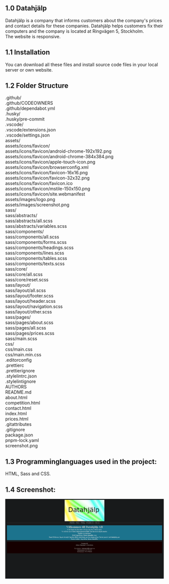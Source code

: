 ## 1.0 Datahjälp

Datahjälp is a company that informs customers about the company's prices and contact details for these companies. Datahjälp helps customers fix their computers and the company is located at Ringvägen 5, Stockholm. <br />The website is responsive.

## 1.1 Installation

You can download all these files and install source code files in your local server or own website.

## 1.2 Folder Structure
.github/ <br />
.github/CODEOWNERS <br />
.github/dependabot.yml <br />
.husky/ <br />
.husky/pre-commit <br />
.vscode/ <br />
.vscode/extensions.json <br />
.vscode/settings.json <br />
assets/<br />
assets/icons/favicon/ <br />
assets/icons/favicon/android-chrome-192x192.png <br />
assets/icons/favicon/android-chrome-384x384.png <br />
assets/icons/favicon/apple-touch-icon.png <br />
assets/icons/favicon/browserconfig.xml <br />
assets/icons/favicon/favicon-16x16.png <br />
assets/icons/favicon/favicon-32x32.png <br />
assets/icons/favicon/favicon.ico <br />
assets/icons/favicon/mstile-150x150.png <br />
assets/icons/favicon/site.webmanifest <br />
assets/images/logo.png <br />
assets/images/screenshot.png <br />
sass/ <br />
sass/abstracts/ <br />
sass/abstracts/all.scss <br />
sass/abstracts/variables.scss <br />
sass/components/ <br />
sass/components/all.scss <br />
sass/components/forms.scss <br />
sass/components/headings.scss <br />
sass/components/lines.scss <br />
sass/components/tables.scss <br />
sass/components/texts.scss <br />
sass/core/ <br />
sass/core/all.scss <br />
sass/core/reset.scss <br />
sass/layout/ <br />
sass/layout/all.scss <br />
sass/layout/footer.scss <br />
sass/layout/header.scss <br />
sass/layout/navigation.scss <br />
sass/layout/other.scss <br />
sass/pages/ <br />
sass/pages/about.scss <br />
sass/pages/all.scss <br />
sass/pages/prices.scss <br />
sass/main.scss <br />
css/ <br />
css/main.css <br />
css/main.min.css <br />
.editorconfig <br />
.prettierc <br />
.prettierignore <br />
.stylelintrc.json <br />
.stylelintignore <br />
AUTHORS <br />
README.md <br />
about.html <br />
competition.html <br />
contact.html <br />
index.html <br />
prices.html <br />
.gitattributes <br />
.gitignore <br />
package.json <br />
pnpm-lock.yaml <br />
screenshot.png <br />

## 1.3 Programminglanguages used in the project:

HTML, Sass and CSS.

## 1.4 Screenshot:

![alt text](https://github.com/fadihanna123/DatahjalpProjekt/blob/master/screenshot.png 'Screenshot av hemsidan')
